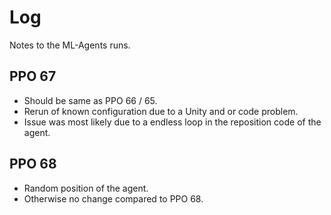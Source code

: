 # Log
Notes to the ML-Agents runs.

## PPO 67
* Should be same as PPO 66 / 65.
* Rerun of known configuration due to a Unity and or code problem.
* Issue was most likely due to a endless loop in the reposition code of the agent.

## PPO 68
* Random position of the agent.
* Otherwise no change compared to PPO 68.